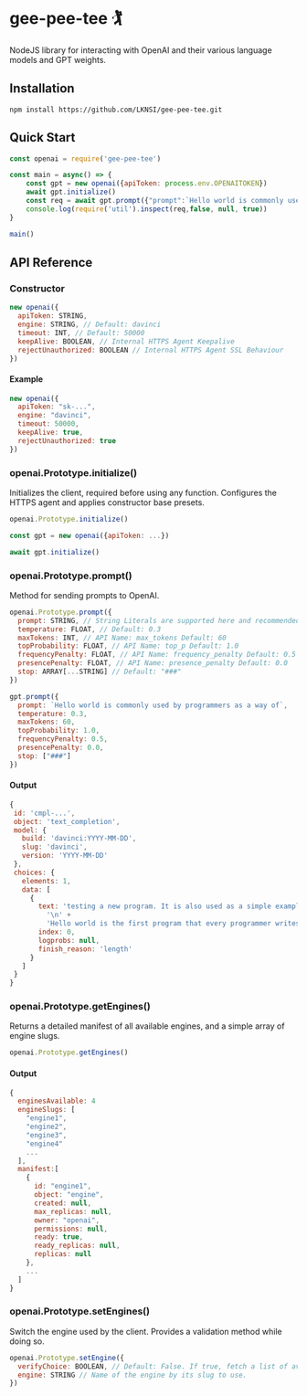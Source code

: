 # gee-pee-tee 🏌️
NodeJS library for interacting with OpenAI and their various language models and GPT weights.

## Installation
```shell
npm install https://github.com/LKNSI/gee-pee-tee.git
```

## Quick Start

```javascript
const openai = require('gee-pee-tee')

const main = async() => {
    const gpt = new openai({apiToken: process.env.OPENAITOKEN})
    await gpt.initialize()
    const req = await gpt.prompt({"prompt":`Hello world is commonly used by programmers as a way of`})
    console.log(require('util').inspect(req,false, null, true))
}

main()
```

## API Reference

### Constructor

```javascript
new openai({
  apiToken: STRING,
  engine: STRING, // Default: davinci
  timeout: INT, // Default: 50000
  keepAlive: BOOLEAN, // Internal HTTPS Agent Keepalive
  rejectUnauthorized: BOOLEAN // Internal HTTPS Agent SSL Behaviour
})
```
#### Example
```javascript
new openai({
  apiToken: "sk-...",
  engine: "davinci",
  timeout: 50000,
  keepAlive: true,
  rejectUnauthorized: true
})
```

### openai.Prototype.initialize()
Initializes the client, required before using any function. Configures the HTTPS agent and applies constructor base presets.

```javascript
openai.Prototype.initialize()
```

```javascript
const gpt = new openai({apiToken: ...})

await gpt.initialize()
```

### openai.Prototype.prompt()
Method for sending prompts to OpenAI.

```javascript
openai.Prototype.prompt({
  prompt: STRING, // String Literals are supported here and recommended.
  temperature: FLOAT, // Default: 0.3
  maxTokens: INT, // API Name: max_tokens Default: 60
  topProbability: FLOAT, // API Name: top_p Default: 1.0
  frequencyPenalty: FLOAT, // API Name: frequency_penalty Default: 0.5
  presencePenalty: FLOAT, // API Name: presence_penalty Default: 0.0
  stop: ARRAY[...STRING] // Default: "###"
})
```

```javascript
gpt.prompt({
  prompt: `Hello world is commonly used by programmers as a way of`,
  temperature: 0.3,
  maxTokens: 60,
  topProbability: 1.0,
  frequencyPenalty: 0.5,
  presencePenalty: 0.0,
  stop: ["###"]
})
```
 #### Output
 ```javascript
 {
  id: 'cmpl-...',
  object: 'text_completion',
  model: {
    build: 'davinci:YYYY-MM-DD',
    slug: 'davinci',
    version: 'YYYY-MM-DD'
  },
  choices: {
    elements: 1,
    data: [
      {
        text: 'testing a new program. It is also used as a simple example to introduce a new programming language.\n' +
          '\n' +
          'Hello world is the first program that every programmer writes when learning a new programming language. The phrase was coined by Brian Kernighan in his 1972 book, "A Tutorial Introduction to the Language',
        index: 0,
        logprobs: null,
        finish_reason: 'length'
      }
    ]
  }
}
 ```
 
 ### openai.Prototype.getEngines()
Returns a detailed manifest of all available engines, and a simple array of engine slugs.

```javascript
openai.Prototype.getEngines()
```

#### Output
```javascript
{
  enginesAvailable: 4
  engineSlugs: [
    "engine1",
    "engine2",
    "engine3",
    "engine4" 
    ...
  ],
  manifest:[
    {
      id: "engine1",
      object: "engine",
      created: null,
      max_replicas: null,
      owner: "openai",
      permissions: null,
      ready: true,
      ready_replicas: null,
      replicas: null
    },
    ...
  ]
}
```

 ### openai.Prototype.setEngines()
Switch the engine used by the client. Provides a validation method while doing so.

```javascript
openai.Prototype.setEngine({
  verifyChoice: BOOLEAN, // Default: False. If true, fetch a list of available engines and verify the new engine is supported. One shot if false, throws if engine is not supported.
  engine: STRING // Name of the engine by its slug to use.
})
```
 